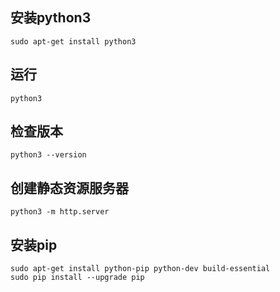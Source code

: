 ## 安装python3

    sudo apt-get install python3
    
## 运行

    python3
    
## 检查版本

    python3 --version
    
## 创建静态资源服务器

    python3 -m http.server

## 安装pip

    sudo apt-get install python-pip python-dev build-essential
    sudo pip install --upgrade pip

